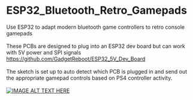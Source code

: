 # ESP32_Bluetooth_Retro_Gamepads
Use ESP32 to adapt modern bluetooth game controllers to retro console gamepads<BR><BR>
These PCBs are designed to plug into an ESP32 dev board but can work with 5V power and SPI signals<BR>
https://github.com/GadgetReboot/ESP32_5V_Dev_Board  <BR><BR>
The sketch is set up to auto detect which PCB is plugged in and send out the appropriate gamepad controls
based on PS4 controller activity.<br><br>
[![IMAGE ALT TEXT HERE](https://img.youtube.com/vi/DZcji6sD0KU/0.jpg)](https://www.youtube.com/watch?v=DZcji6sD0KU)
